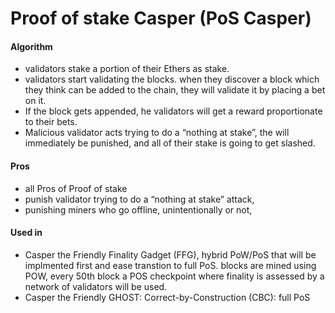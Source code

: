 # Proof of stake Casper \(PoS Casper\)

#### Algorithm

* validators stake a portion of their Ethers as stake.
* validators start validating the blocks. when they discover a block which they think can be added to the chain, they will validate it by placing a bet on it.
* If the block gets appended, he validators will get a reward proportionate to their bets.
* Malicious validator acts trying to do a “nothing at stake”, the will immediately be punished, and all of their stake is going to get slashed.

#### Pros

* all Pros of Proof of stake
* punish validator trying to do a “nothing at stake” attack, 
* punishing miners who go offline, unintentionally or not,

#### Used in

* Casper the Friendly Finality Gadget \(FFG\), hybrid PoW/PoS that will be implmented first and ease transtion to full PoS. blocks are mined using POW, every 50th block a POS checkpoint where finality is assessed by a network of validators will be used.
* Casper the Friendly GHOST: Correct-by-Construction \(CBC\): full PoS

